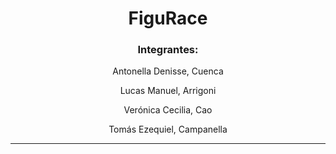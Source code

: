 <div align="center">

# FiguRace

### **Integrantes:**

Antonella Denisse, Cuenca

Lucas Manuel, Arrigoni

Verónica Cecilia, Cao

Tomás Ezequiel, Campanella

</div>

___
